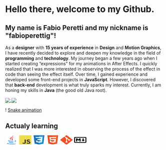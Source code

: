 # Hello there, welcome to my Github.
## My name is Fabio Peretti and my nickname is "fabioperettig"!

As a **designer** with **15 years of experience** in **Design** and **Motion Graphics**, I have recently decided to explore and deepen my knowledge in the field of **programming** and **technology**. My journey began a few years ago when I started creating “expressions” for my animations in After Effects. I quickly realized that I was more interested in observing the process of the effect in code than seeing the effect itself. Over time, I gained experience and developed some front-end projects in **JavaScript**. However, I discovered that **back-end** development is what truly sparks my interest. Currently, I am honing my skills in **Java** (the good old Java root).


<a href="https://github.com/anuraghazra/github-readme-stats">
  <img height=200 align="center" src="https://github-readme-stats.vercel.app/api?username=fabioperettig&theme=radical" />
</a>
<a href="https://github.com/anuraghazra/convoychat">
  <img height=200 align="center" src="https://github-readme-stats.vercel.app/api/top-langs?username=fabioperettig&theme=radical&layout=compact&langs_count=8&card_width=320" />
</a>

! [Snake animation](https://github.com/fabioperettig/fabioperettig/blob/output/github-contribution-grid-snake-svg)

## Actualy learning ##
<div style="display; inline_block">
  <img align="center" alt="Java" height="30" width="40" src=https://raw.githubusercontent.com/devicons/devicon/master/icons/java/java-original.svg>
  <img align="center" alt="JS" height="30" width="40" src=https://raw.githubusercontent.com/devicons/devicon/master/icons/javascript/javascript-original.svg>
  <img align="center" alt="CSS" height="30" width="40" src=https://raw.githubusercontent.com/devicons/devicon/master/icons/css3/css3-original.svg>
  <img align="center" alt="html" height="30" width="40" src=https://raw.githubusercontent.com/devicons/devicon/master/icons/html5/html5-original.svg>
  <img align="center" alt="html" height="30" width="40" src=https://raw.githubusercontent.com/devicons/devicon/master/icons/git/git-original.svg>
  <img align="center" alt="html" height="30" width="40" src=https://raw.githubusercontent.com/devicons/devicon/master/icons/markdown/markdown-original.svg>
</div>
